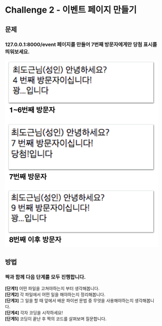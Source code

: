 # Challenge 2 - 이벤트 페이지 만들기

## 문제

### 127.0.0.1:8000/event 페이지를 만들어 7번째 방문자에게만 당첨 표시를 띄워보세요.

![127.0.0.1:8000/event &#xC5D0; &#xC811;&#xC18D;&#xD558;&#xBA74; &#xBC29;&#xBB38; &#xCE74;&#xC6B4;&#xD2B8;&#xC5D0; &#xB530;&#xB77C; &#xC704;&#xC5D0; &#xD654;&#xBA74;&#xC774; &#xCD9C;&#xB825;&#xB418;&#xC5B4;&#xC57C; &#xD569;&#xB2C8;&#xB2E4;.](../../.gitbook/assets/image%20%2821%29.png)

## 방법

### 짝과 함께 다음 단계를 모두 진행합니다.

**\[단계1\]** 어떤 파일을 고쳐야하는지 부터 생각해봅니다.  
**\[단계2\]** 각 파일에서 어떤 일을 해야하는지 정리해봅니다.  
**\[단계3\]** 그 일을 할 때 앞에서 배운 파이썬 문법 중 무엇을 사용해야하는지 생각해봅니다.  
**\[단계4\]** 각자 코딩을 시작하세요!  
**\[단계5\]** 코딩이 끝난 후 짝의 코드를 살펴보며 질문합니다.

